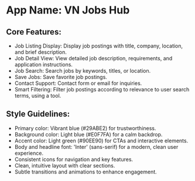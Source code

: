 # **App Name**: VN Jobs Hub

## Core Features:

- Job Listing Display: Display job postings with title, company, location, and brief description.
- Job Detail View: View detailed job description, requirements, and application instructions.
- Job Search: Search jobs by keywords, titles, or location.
- Save Jobs: Save favorite job postings.
- Contact Support: Contact form or email for inquiries.
- Smart Filtering: Filter job postings according to relevance to user search terms, using a tool.

## Style Guidelines:

- Primary color: Vibrant blue (#29ABE2) for trustworthiness.
- Background color: Light blue (#E0F7FA) for a calm backdrop.
- Accent color: Light green (#90EE90) for CTAs and interactive elements.
- Body and headline font: 'Inter' (sans-serif) for a modern, clean user experience.
- Consistent icons for navigation and key features.
- Clean, intuitive layout with clear sections.
- Subtle transitions and animations to enhance engagement.